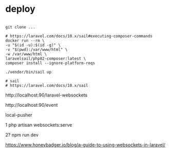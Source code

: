 # deploy
```shell

git clone ...

# https://laravel.com/docs/10.x/sail#executing-composer-commands
docker run --rm \
-u "$(id -u):$(id -g)" \
-v "$(pwd):/var/www/html" \
-w /var/www/html \
laravelsail/php82-composer:latest \
composer install --ignore-platform-reqs

./vendor/bin/sail up

# sail
# https://laravel.com/docs/10.x/sail
```

http://localhost:90/laravel-websockets

http://localhost:90/event

local-pusher

1 php artisan websockets:serve

2? npm run dev

https://www.honeybadger.io/blog/a-guide-to-using-websockets-in-laravel/
